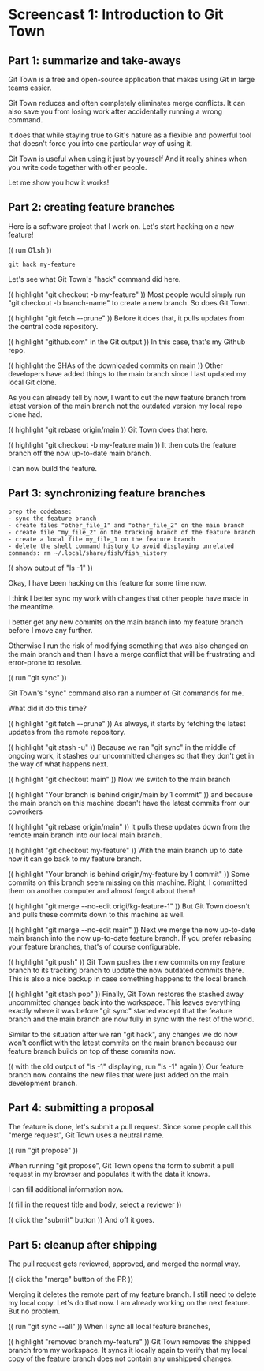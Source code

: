 # Screencast 1: Introduction to Git Town

## Part 1: summarize and take-aways

Git Town is a free and open-source application
that makes using Git in large teams easier.

Git Town reduces and often completely eliminates merge conflicts.
It can also save you from losing work
after accidentally running a wrong command.

It does that while staying true to Git's nature
as a flexible and powerful tool
that doesn't force you into one particular way of using it.

Git Town is useful when using it just by yourself
And it really shines when you write code together with other people.

Let me show you how it works!

## Part 2: creating feature branches

Here is a software project that I work on.
Let's start hacking on a new feature!

(( run 01.sh ))

```
git hack my-feature
```

Let's see what Git Town's "hack" command did here.

(( highlight "git checkout -b my-feature" ))
Most people would simply run "git checkout -b branch-name" to create a new branch.
So does Git Town.

(( highlight "git fetch --prune" ))
Before it does that, it pulls updates from the central code repository.

(( highlight "github.com" in the Git output ))
In this case, that's my Github repo.

(( highlight the SHAs of the downloaded commits on main ))
Other developers have added things to the main branch since I last updated my local Git clone.

As you can already tell by now,
I want to cut the new feature branch from latest version of the main branch
not the outdated version my local repo clone had.

(( highlight "git rebase origin/main ))
Git Town does that here.

(( highlight "git checkout -b my-feature main ))
It then cuts the feature branch off the now up-to-date main branch.

I can now build the feature.

## Part 3: synchronizing feature branches

```
prep the codebase:
- sync the feature branch
- create files "other_file_1" and "other_file_2" on the main branch
- create file "my_file_2" on the tracking branch of the feature branch
- create a local file my_file_1 on the feature branch
- delete the shell command history to avoid displaying unrelated commands: rm ~/.local/share/fish/fish_history
```

(( show output of "ls -1" ))

Okay, I have been hacking on this feature for some time now.

I think I better sync my work with changes that other people have made in the meantime.

I better get any new commits on the main branch into my feature branch before I move any further.

Otherwise I run the risk of modifying something that was also changed on the main branch
and then I have a merge conflict that will be frustrating and error-prone to resolve.

(( run "git sync" ))

Git Town's "sync" command also ran a number of Git commands for me.

What did it do this time?

(( highlight "git fetch --prune" ))
As always, it starts by fetching the latest updates
from the remote repository.

(( highlight "git stash -u" ))
Because we ran "git sync" in the middle of ongoing work,
it stashes our uncommitted changes
so that they don't get in the way of what happens next.

(( highlight "git checkout main" ))
Now we switch to the main branch

(( highlight "Your branch is behind origin/main by 1 commit" ))
and because the main branch on this machine doesn't have the latest commits from our coworkers

(( highlight "git rebase origin/main" ))
it pulls these updates down from the remote main branch into our local main branch.

(( highlight "git checkout my-feature" ))
With the main branch up to date now
it can go back to my feature branch.

(( highlight "Your branch is behind origin/my-feature by 1 commit" ))
Some commits on this branch seem missing on this machine.
Right, I committed them on another computer and almost forgot about them!

(( highlight "git merge --no-edit origi/kg-feature-1" ))
But Git Town doesn't and pulls these commits down to this machine as well.

(( highlight "git merge --no-edit main" ))
Next we merge the now up-to-date main branch into the now up-to-date feature branch.
If you prefer rebasing your feature branches, that's of course configurable.

(( highlight "git push" ))
Git Town pushes the new commits on my feature branch to its tracking branch
to update the now outdated commits there.
This is also a nice backup in case something happens to the local branch.

(( highlight "git stash pop" ))
Finally, Git Town restores the stashed away uncommitted changes back into the workspace.
This leaves everything exactly where it was before "git sync" started
except that the feature branch and the main branch are now fully in sync with the rest of the world.

Similar to the situation after we ran "git hack",
any changes we do now
won't conflict with the latest commits on the main branch
because our feature branch builds on top of these commits now.

(( with the old output of "ls -1" displaying, run "ls -1" again ))
Our feature branch now contains the new files that were just added on the main development branch.

## Part 4: submitting a proposal

The feature is done, let's submit a pull request.
Since some people call this "merge request", Git Town uses a neutral name.

(( run "git propose" ))

When running "git propose",
Git Town opens the form to submit a pull request in my browser
and populates it with the data it knows.

I can fill additional information now.

(( fill in the request title and body, select a reviewer ))

(( click the "submit" button )) And off it goes.

## Part 5: cleanup after shipping

The pull request gets reviewed, approved, and merged the normal way.

(( click the "merge" button of the PR ))

Merging it deletes the remote part of my feature branch.
I still need to delete my local copy.
Let's do that now.
I am already working on the next feature.
But no problem.

(( run "git sync --all" ))
When I sync all local feature branches,

(( highlight "removed branch my-feature" ))
Git Town removes the shipped branch from my workspace.
It syncs it locally again
to verify that my local copy of the feature branch
does not contain any unshipped changes.

